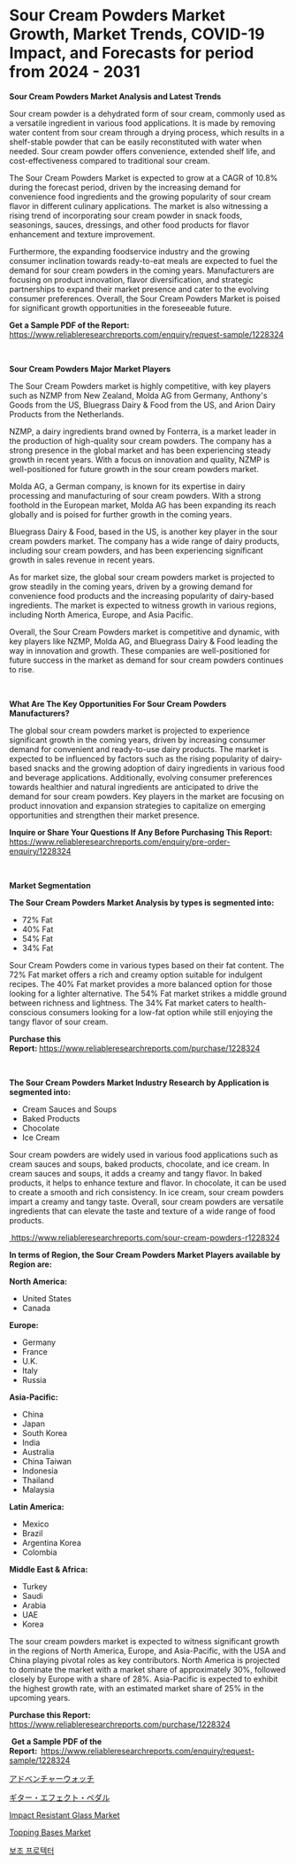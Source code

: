 <p><h1>Sour Cream Powders Market Growth, Market Trends, COVID-19 Impact, and Forecasts for period from 2024 - 2031</h1></p><p><strong>Sour Cream Powders Market Analysis and Latest Trends</strong></p>
<p><p>Sour cream powder is a dehydrated form of sour cream, commonly used as a versatile ingredient in various food applications. It is made by removing water content from sour cream through a drying process, which results in a shelf-stable powder that can be easily reconstituted with water when needed. Sour cream powder offers convenience, extended shelf life, and cost-effectiveness compared to traditional sour cream.</p><p>The Sour Cream Powders Market is expected to grow at a CAGR of 10.8% during the forecast period, driven by the increasing demand for convenience food ingredients and the growing popularity of sour cream flavor in different culinary applications. The market is also witnessing a rising trend of incorporating sour cream powder in snack foods, seasonings, sauces, dressings, and other food products for flavor enhancement and texture improvement.</p><p>Furthermore, the expanding foodservice industry and the growing consumer inclination towards ready-to-eat meals are expected to fuel the demand for sour cream powders in the coming years. Manufacturers are focusing on product innovation, flavor diversification, and strategic partnerships to expand their market presence and cater to the evolving consumer preferences. Overall, the Sour Cream Powders Market is poised for significant growth opportunities in the foreseeable future.</p></p>
<p><strong>Get a Sample PDF of the Report:&nbsp;</strong> <a href="https://www.reliableresearchreports.com/enquiry/request-sample/1228324">https://www.reliableresearchreports.com/enquiry/request-sample/1228324</a></p>
<p>&nbsp;</p>
<p><strong>Sour Cream Powders Major Market Players</strong></p>
<p><p>The Sour Cream Powders market is highly competitive, with key players such as NZMP from New Zealand, Molda AG from Germany, Anthony's Goods from the US, Bluegrass Dairy & Food from the US, and Arion Dairy Products from the Netherlands.</p><p>NZMP, a dairy ingredients brand owned by Fonterra, is a market leader in the production of high-quality sour cream powders. The company has a strong presence in the global market and has been experiencing steady growth in recent years. With a focus on innovation and quality, NZMP is well-positioned for future growth in the sour cream powders market.</p><p>Molda AG, a German company, is known for its expertise in dairy processing and manufacturing of sour cream powders. With a strong foothold in the European market, Molda AG has been expanding its reach globally and is poised for further growth in the coming years.</p><p>Bluegrass Dairy & Food, based in the US, is another key player in the sour cream powders market. The company has a wide range of dairy products, including sour cream powders, and has been experiencing significant growth in sales revenue in recent years.</p><p>As for market size, the global sour cream powders market is projected to grow steadily in the coming years, driven by a growing demand for convenience food products and the increasing popularity of dairy-based ingredients. The market is expected to witness growth in various regions, including North America, Europe, and Asia Pacific.</p><p>Overall, the Sour Cream Powders market is competitive and dynamic, with key players like NZMP, Molda AG, and Bluegrass Dairy & Food leading the way in innovation and growth. These companies are well-positioned for future success in the market as demand for sour cream powders continues to rise.</p></p>
<p>&nbsp;</p>
<p><strong>What Are The Key Opportunities For Sour Cream Powders Manufacturers?</strong></p>
<p><p>The global sour cream powders market is projected to experience significant growth in the coming years, driven by increasing consumer demand for convenient and ready-to-use dairy products. The market is expected to be influenced by factors such as the rising popularity of dairy-based snacks and the growing adoption of dairy ingredients in various food and beverage applications. Additionally, evolving consumer preferences towards healthier and natural ingredients are anticipated to drive the demand for sour cream powders. Key players in the market are focusing on product innovation and expansion strategies to capitalize on emerging opportunities and strengthen their market presence.</p></p>
<p><strong>Inquire or Share Your Questions If Any Before Purchasing This Report:</strong> <a href="https://www.reliableresearchreports.com/enquiry/pre-order-enquiry/1228324">https://www.reliableresearchreports.com/enquiry/pre-order-enquiry/1228324</a></p>
<p>&nbsp;</p>
<p><strong>Market Segmentation</strong></p>
<p><strong>The Sour Cream Powders Market Analysis by types is segmented into:</strong></p>
<p><ul><li>72% Fat</li><li>40% Fat</li><li>54% Fat</li><li>34% Fat</li></ul></p>
<p><p>Sour Cream Powders come in various types based on their fat content. The 72% Fat market offers a rich and creamy option suitable for indulgent recipes. The 40% Fat market provides a more balanced option for those looking for a lighter alternative. The 54% Fat market strikes a middle ground between richness and lightness. The 34% Fat market caters to health-conscious consumers looking for a low-fat option while still enjoying the tangy flavor of sour cream.</p></p>
<p><strong>Purchase this Report:&nbsp;</strong><a href="https://www.reliableresearchreports.com/purchase/1228324">https://www.reliableresearchreports.com/purchase/1228324</a></p>
<p>&nbsp;</p>
<p><strong>The Sour Cream Powders Market Industry Research by Application is segmented into:</strong></p>
<p><ul><li>Cream Sauces and Soups</li><li>Baked Products</li><li>Chocolate</li><li>Ice Cream</li></ul></p>
<p><p>Sour cream powders are widely used in various food applications such as cream sauces and soups, baked products, chocolate, and ice cream. In cream sauces and soups, it adds a creamy and tangy flavor. In baked products, it helps to enhance texture and flavor. In chocolate, it can be used to create a smooth and rich consistency. In ice cream, sour cream powders impart a creamy and tangy taste. Overall, sour cream powders are versatile ingredients that can elevate the taste and texture of a wide range of food products.</p></p>
<p><a href="https://www.reliableresearchreports.com/sour-cream-powders-r1228324">&nbsp;https://www.reliableresearchreports.com/sour-cream-powders-r1228324</a></p>
<p><strong>In terms of Region, the Sour Cream Powders Market Players available by Region are:</strong></p>
<p>
    <p> <strong> North America: </strong>
        <ul>
            <li>United States</li>
            <li>Canada</li>
        </ul>
        </p> 
    <p> <strong> Europe: </strong>
        <ul>
            <li>Germany</li>
            <li>France</li>
            <li>U.K.</li>
            <li>Italy</li>
            <li>Russia</li>
        </ul>
        </p> 
    <p> <strong> Asia-Pacific: </strong>
        <ul>
            <li>China</li>
            <li>Japan</li>
            <li>South Korea</li>
            <li>India</li>
            <li>Australia</li>
            <li>China Taiwan</li>
            <li>Indonesia</li>
            <li>Thailand</li>
            <li>Malaysia</li>
        </ul>
        </p> 
    <p> <strong> Latin America: </strong>
        <ul>
            <li>Mexico</li>
            <li>Brazil</li>
            <li>Argentina Korea</li>
            <li>Colombia</li>
        </ul>
        </p> 
    <p> <strong> Middle East & Africa: </strong>
        <ul>
            <li>Turkey</li>
            <li>Saudi</li>
            <li>Arabia</li>
            <li>UAE</li>
            <li>Korea</li>
        </ul>
    </p>
    </p>
<p><p>The sour cream powders market is expected to witness significant growth in the regions of North America, Europe, and Asia-Pacific, with the USA and China playing pivotal roles as key contributors. North America is projected to dominate the market with a market share of approximately 30%, followed closely by Europe with a share of 28%. Asia-Pacific is expected to exhibit the highest growth rate, with an estimated market share of 25% in the upcoming years.</p></p>
<p><strong>Purchase this Report: </strong><a href="https://www.reliableresearchreports.com/purchase/1228324">https://www.reliableresearchreports.com/purchase/1228324</a></p>
<p>&nbsp;<strong>Get a Sample PDF of the Report:&nbsp;&nbsp;</strong><a href="https://www.reliableresearchreports.com/enquiry/request-sample/1228324">https://www.reliableresearchreports.com/enquiry/request-sample/1228324</a></p>
<p><strong></strong></p>
<p><p><a href="https://medium.com/@hazelnutt83/%E3%82%A2%E3%83%89%E3%83%99%E3%83%B3%E3%83%81%E3%83%A3%E3%83%BC%E3%82%A6%E3%82%A9%E3%83%83%E3%83%81%E5%B8%82%E5%A0%B4-2031%E5%B9%B4%E3%81%BE%E3%81%A7%E3%81%AE%E3%83%88%E3%83%AC%E3%83%B3%E3%83%89-%E4%BA%88%E6%B8%AC-%E7%AB%B6%E4%BA%89%E5%88%86%E6%9E%90-4a361412d1a8">アドベンチャーウォッチ</a></p><p><a href="https://github.com/dadanedu33/Market-Research-Report-List-1/blob/main/526334319668.md">ギター・エフェクト・ペダル</a></p><p><a href="https://issuu.com/reportprime-2/docs/impact-resistant-glass-market-size-2030.pptx">Impact Resistant Glass Market</a></p><p><a href="https://github.com/guneycigdem35/Market-Research-Report-List-2/blob/main/topping-bases-market.md">Topping Bases Market</a></p><p><a href="https://github.com/hxzi07639916/Market-Research-Report-List-1/blob/main/811343918109.md">보조 프로텍터</a></p></p>
